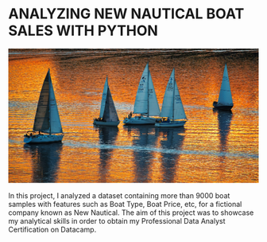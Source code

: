 # ANALYZING NEW NAUTICAL BOAT SALES WITH PYTHON

![](vidar-nordli-mathisen-U45J8RWFWvA-unsplash.jpg)

In this project, I analyzed a dataset containing more than 9000 boat samples with features such as Boat Type, Boat Price, etc, for a fictional company known as New Nautical. The aim of this project was to showcase my analytical skills in order to obtain my Professional Data Analyst Certification on Datacamp. 
